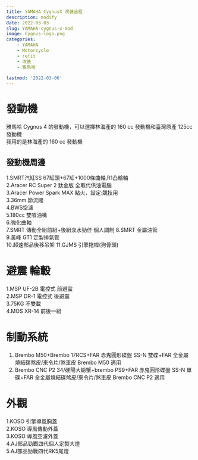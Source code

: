 ```yaml
---
title: YAMAHA CygnusX 改裝過程
description: modify
date: 2022-03-03
slug: YAMAHA-cygnus-x-mod
image: Cygnus-logo.png
categories:
    - YAMAHA
    - Motorcycle
    - refit
    - 改裝
    - 雅馬哈

lastmod: '2022-03-06'
---
```


# 發動機
雅馬哈 Cygnus 4 的發動機，可以選擇林海產的 160 cc 發動機和臺灣原產 125cc 發動機  
我用的是林海產的 160 cc 發動機  

## 發動機周邊  
1.SMRT汽缸SS 67缸頭+67缸+1000條曲軸,R1凸輪軸  
2.Aracer RC Super 2 鈦金版 全取代供油電腦  
3.Aracer Power Spark MAX 點火，設定:競技用  
3.36mm 節流閥  
4.BWS空濾  
5.180cc 雙噴油嘴  
6.強化曲軸  
7.SMRT 傳動全組前組+後組淡水勁佳 個人調制
8.SMRT 金屬油管  
9.黃峰 GT1 定製排氣管  
10.超速部品後移吊架
11.GJMS 引擎拖桿(狗骨頭)

# 避震 輪轂
1.MSP UF-2B 電控式 前避震  
2.MSP DR-1 電控式 後避震  
3.75KG 不雙載  
4.MOS XR-14 前後一組  

# 制動系統
1. Brembo M50+Brembo 17RCS+FAR 赤鬼圓形碟盤 SS-N 雙碟+FAR 全金屬燒結碟煞皮/來令片/煞車皮 Brembo M50 適用  
2. Brembo CNC P2 34/硬陽大螃蟹+brembo PS9+FAR 赤鬼圓形碟盤 SS-N 單碟+FAR 全金屬燒結碟煞皮/來令片/煞車皮 Brembo CNC P2 適用  

# 外觀
1.KOSO 引擎導風胸蓋  
2.KOSO 導風傳動外蓋  
3.KOSO 導風空濾外蓋  
4.AJ部品勁戰四代個人定製大燈  
5.AJ部品勁戰四代RK5尾燈  


